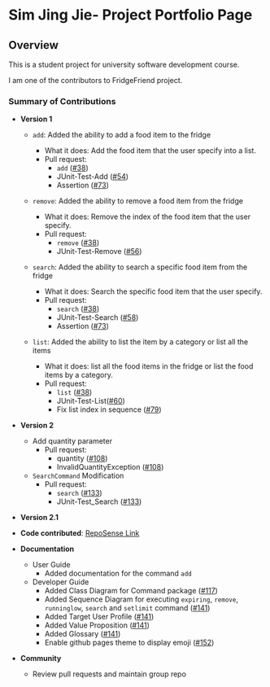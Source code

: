 # Sim Jing Jie- Project Portfolio Page

## Overview
This is a student project for university software development course.

I am one of the contributors to FridgeFriend project.

### Summary of Contributions

- **Version 1**
  - `add`: Added the ability to add a food item to the fridge
    * What it does: Add the food item that the user specify into a list.
    * Pull request: 
        - `add` ([#38](https://github.com/AY2021S2-CS2113-T10-1/tp/pull/38))
        - JUnit-Test-Add ([#54](https://github.com/AY2021S2-CS2113-T10-1/tp/pull/54))
        - Assertion ([#73](https://github.com/AY2021S2-CS2113-T10-1/tp/pull/73))

  - `remove`: Added the ability to remove a food item from the fridge
    * What it does: Remove the index of the food item that the user specify. 
    * Pull request:
        - `remove` ([#38](https://github.com/AY2021S2-CS2113-T10-1/tp/pull/38))
        - JUnit-Test-Remove ([#56](https://github.com/AY2021S2-CS2113-T10-1/tp/pull/56))

  - `search`: Added the ability to search a specific food item from the fridge
    * What it does: Search the specific food item that the user specify.
    * Pull request:
        - `search` ([#38](https://github.com/AY2021S2-CS2113-T10-1/tp/pull/38))
        - JUnit-Test-Search ([#58](https://github.com/AY2021S2-CS2113-T10-1/tp/pull/58))
        - Assertion ([#73](https://github.com/AY2021S2-CS2113-T10-1/tp/pull/73))

  - `list`: Added the ability to list the item by a category or list all the items
    * What it does: list all the food items in the fridge or list the food items by a category. 
    * Pull request:
        - `list` ([#38](https://github.com/AY2021S2-CS2113-T10-1/tp/pull/38))
        - JUnit-Test-List([#60](https://github.com/AY2021S2-CS2113-T10-1/tp/pull/60))
        - Fix list index in sequence ([#79](https://github.com/AY2021S2-CS2113-T10-1/tp/pull/79))
    
- **Version 2**
  - Add quantity parameter
    * Pull request:
      - quantity ([#108](https://github.com/AY2021S2-CS2113-T10-1/tp/pull/108))
      - InvalidQuantityException ([#108](https://github.com/AY2021S2-CS2113-T10-1/tp/pull/108))
  - `SearchCommand` Modification
    * Pull request: 
      - `search` ([#133](https://github.com/AY2021S2-CS2113-T10-1/tp/pull/133))
      - JUnit-Test_Search ([#133](https://github.com/AY2021S2-CS2113-T10-1/tp/pull/133))

- **Version 2.1**
    
- **Code contributed**: [RepoSense Link](https://nus-cs2113-ay2021s2.github.io/tp-dashboard/?search=Simjj96)

- **Documentation**
  - User Guide 
    - Added documentation for the command `add`
  - Developer Guide  
    - Added Class Diagram for Command package ([#117](https://github.com/AY2021S2-CS2113-T10-1/tp/pull/117))
    - Added Sequence Diagram for executing `expiring`, `remove`, `runninglow`, `search` and `setlimit` command ([#141](https://github.com/AY2021S2-CS2113-T10-1/tp/pull/141/files))
    - Added Target User Profile ([#141](https://github.com/AY2021S2-CS2113-T10-1/tp/pull/141/files))
    - Added Value Proposition ([#141](https://github.com/AY2021S2-CS2113-T10-1/tp/pull/141/files))
    - Added Glossary ([#141](https://github.com/AY2021S2-CS2113-T10-1/tp/pull/141/files))
    - Enable github pages theme to display emoji ([#152](https://github.com/AY2021S2-CS2113-T10-1/tp/pull/152))

    
- **Community**
    - Review pull requests and maintain group repo